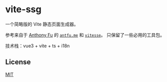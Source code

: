 # vite-ssg

一个简略版的 Vite 静态页面生成器。

参考来自于 [Anthony Fu](https://github.com/antfu) 的 <code>[antfu.me](https://github.com/antfu/antfu.me)</code> 和 <code>[vitesse](https://github.com/antfu/vitesse)</code>。
只保留了一些必用的工具包。

技术栈：vue3 + vite + ts + i18n

## License

[MIT](https://github.com/Mrxtyyp/vue-ssg/blob/main/LICENSE)
